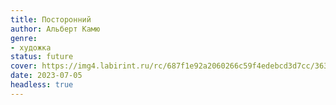 ```yaml
---
title: Посторонний
author: Альберт Камю
genre:
- художка
status: future
cover: https://img4.labirint.ru/rc/687f1e92a2060266c59f4edebcd3d7cc/363x561q80/books82/813268/cover.jpg?1626154123
date: 2023-07-05
headless: true
---
```


